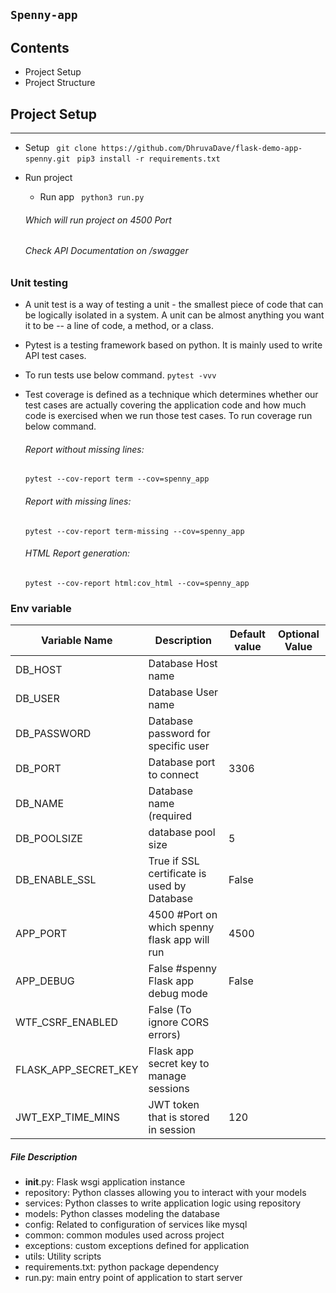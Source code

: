 
`Spenny-app`
--------------

 Contents
----------------
 * Project Setup
 * Project Structure

## Project Setup
---------------
- Setup
` git clone https://github.com/DhruvaDave/flask-demo-app-spenny.git`
` pip3 install -r requirements.txt`
- Run project
    * Run app
        ` python3 run.py` 

    ###### Which will run project on 4500 Port
    ###### Check API Documentation on /swagger


### Unit testing
- A unit test is a way of testing a unit - the smallest piece of code that can be logically isolated in a system. A unit can be almost anything you want it to be -- a line of code, a method, or a class.
- Pytest is a testing framework based on python. It is mainly used to write API test cases.
- To run tests use below command.
` pytest -vvv `
- Test coverage is defined as a technique which determines whether our test cases are actually covering the application code and how much code is exercised when we run those test cases. To run coverage run below command.
    ###### Report without missing lines:
    ` pytest --cov-report term --cov=spenny_app `
    
    ###### Report with missing lines:
    ` pytest --cov-report term-missing --cov=spenny_app `
    
    ###### HTML Report generation:
    ` pytest --cov-report html:cov_html --cov=spenny_app `


### Env variable 
|Variable Name                         |Description                                                                  |Default value                               |Optional Value|
|--------------------------------------|-----------------------------------------------------------------------------|--------------------------------------------|--------------|
|DB_HOST                               | Database Host name                                                          |                                            |              |
|DB_USER                               | Database User name                                                          |                                            |              |
|DB_PASSWORD                           | Database password for specific user                                         |                                            |              |
|DB_PORT                               | Database port to connect                                                    |3306                                        |              |
|DB_NAME                               | Database name (required                                                     |                                            |              |
|DB_POOLSIZE                           | database pool size                                                          |5                                           |              |
|DB_ENABLE_SSL                         | True if SSL certificate is used by Database                                 |False                                       |              |
|APP_PORT                 |4500 #Port on which spenny flask app will run                          |4500                                        |              |
|APP_DEBUG                |False #spenny Flask app debug mode                                     |False                                       |              |
|WTF_CSRF_ENABLED                      | False (To ignore CORS errors)                                                |                                            |              |
|FLASK_APP_SECRET_KEY                  | Flask app secret key to manage sessions                                     |                                            |              |
|JWT_EXP_TIME_MINS                     | JWT token that is stored in session                                         |120                                         |              |



##### File Description
- __init__.py: Flask wsgi application instance
- repository: Python classes allowing you to interact with your models
- services: Python classes to write application logic using repository
- models: Python classes modeling the database
- config: Related to configuration of services like mysql
- common: common modules used across project
- exceptions: custom exceptions defined for application
- utils: Utility scripts
- requirements.txt: python package dependency
- run.py: main entry point of application to start server
